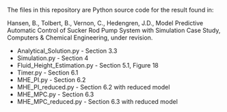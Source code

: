 The files in this repository are Python source code for the result found in:

Hansen, B., Tolbert, B., Vernon, C., Hedengren, J.D., Model Predictive Automatic Control of Sucker Rod Pump System with Simulation Case Study, Computers & Chemical Engineering, under revision.

* Analytical_Solution.py - Section 3.3
* Simulation.py - Section 4
* Fluid_Height_Estimation.py - Section 5.1, Figure 18
* Timer.py - Section 6.1
* MHE_PI.py - Section 6.2
* MHE_PI_reduced.py - Section 6.2 with reduced model
* MHE_MPC.py - Section 6.3
* MHE_MPC_reduced.py - Section 6.3 with reduced model

